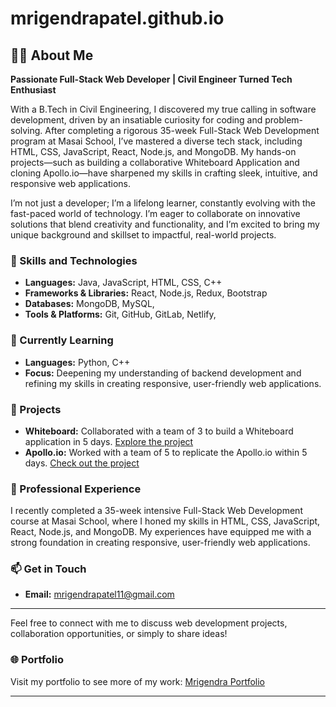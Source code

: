 
# mrigendrapatel.github.io

## 👩‍💻 About Me

**Passionate Full-Stack Web Developer | Civil Engineer Turned Tech Enthusiast**

With a B.Tech in Civil Engineering, I discovered my true calling in software development, driven by an insatiable curiosity for coding and problem-solving. After completing a rigorous 35-week Full-Stack Web Development program at Masai School, I’ve mastered a diverse tech stack, including HTML, CSS, JavaScript, React, Node.js, and MongoDB. My hands-on projects—such as building a collaborative Whiteboard Application and cloning Apollo.io—have sharpened my skills in crafting sleek, intuitive, and responsive web applications.

I’m not just a developer; I’m a lifelong learner, constantly evolving with the fast-paced world of technology. I’m eager to collaborate on innovative solutions that blend creativity and functionality, and I’m excited to bring my unique background and skillset to impactful, real-world projects.

### 🚀 Skills and Technologies

- **Languages:** Java, JavaScript, HTML, CSS, C++
- **Frameworks & Libraries:** React, Node.js, Redux, Bootstrap
- **Databases:** MongoDB, MySQL, 
- **Tools & Platforms:** Git, GitHub, GitLab, Netlify, 


### 🌱 Currently Learning

- **Languages:** Python, C++
- **Focus:** Deepening my understanding of backend development and refining my skills in creating responsive, user-friendly web applications.

### 🧩 Projects

- **Whiteboard:** Collaborated with a team of 3 to build a Whiteboard application in 5 days. [Explore the project](https://669e1ed439ba5f036f246156--golden-eclair-9d611b.netlify.app/#)
- **Apollo.io:** Worked with a team of 5 to replicate the Apollo.io within 5 days. [Check out the project](https://ubiquitous-caramel-ba07c4.netlify.app/)

### 💼 Professional Experience

I recently completed a 35-week intensive Full-Stack Web Development course at Masai School, where I honed my skills in HTML, CSS, JavaScript, React, Node.js, and MongoDB. My experiences have equipped me with a strong foundation in creating responsive, user-friendly web applications.

### 📫 Get in Touch

- **Email:** [mrigendrapatel11@gmail.com](mailto:mrigendrapatel11@gmail.com)

  
---

Feel free to connect with me to discuss web development projects, collaboration opportunities, or simply to share ideas!

### 🌐 Portfolio
Visit my portfolio to see more of my work: [Mrigendra Portfolio](https://github.com/mrigendra-18/mrigendra-18.github.io)

---


